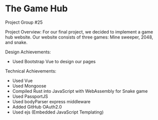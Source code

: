 # The Game Hub

Project Group #25

Project Overview: 
  For our final project, we decided to implement a game hub website. Our website consists of three games: Mine sweeper, 2048, and snake.
  
Design Achievements: 
  - Used Bootstrap Vue to design our pages

Technical Achievements:
  - Used Vue
  - Used Mongoose 
  - Compiled Rust into JavaScript with WebAssembly for Snake game
  - Used PassportJS
  - Used bodyParser express middleware
  - Added GitHub OAuth2.0
  - Used ejs (Embedded JavaScript Templating)
